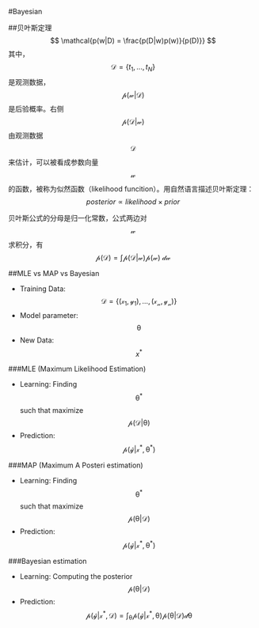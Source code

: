 #Bayesian

##贝叶斯定理
$$
    \mathcal{p(w|D) = \frac{p(D|w)p(w)}{p(D)}}
$$
其中，$$\mathcal{D}=\{t_1,...,t_N\}$$ 是观测数据，$$\mathcal{p(w|D)}$$ 是后验概率。右侧$$\mathcal{p(D|w)}$$由观测数据$$\mathcal{D}$$来估计，可以被看成参数向量$$\mathcal{w}$$的函数，被称为似然函数（likelihood funcition）。用自然语言描述贝叶斯定理：
$$
    posterior \propto likelihood \times prior
$$

贝叶斯公式的分母是归一化常数，公式两边对$$\mathcal{w}$$求积分，有
$$
    \mathcal{p(D) = \int p(D|w)p(w)\ dw}
$$

##MLE vs MAP vs Bayesian

- Training Data: $$ \mathcal{D = \{(x_1, y_1),...,(x_n, y_n)\}} $$
- Model parameter: $$ \mathcal{\theta} $$
- New Data: $$ x^* $$

###MLE (Maximum Likelihood Estimation)
- Learning: Finding $$\mathcal{\theta^*}$$ such that maximize $$ \mathcal{p(D|\theta)} $$
- Prediction: $$ \mathcal{p(\hat y | x^*, \theta^*)} $$

###MAP (Maximum A Posteri estimation)
- Learning: Finding $$\mathcal{\theta^*}$$ such that maximize $$ \mathcal{p(\theta | D)} $$
- Prediction: $$ \mathcal{p(\hat y | x^*, \theta^*)} $$

###Bayesian estimation
- Learning: Computing the posterior $$ \mathcal{p(\theta | D)} $$
- Prediction: $$\mathcal{p(\hat y | x^*, D) = \int_\theta p(\hat y | x^*, \theta)p(\theta|D)d\theta}$$


 
 
 
 
 
 
 
 
 
 
 
   
